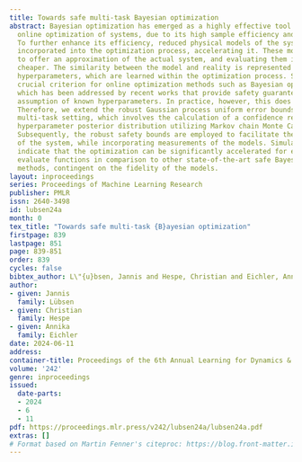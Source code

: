 ```yaml
---
title: Towards safe multi-task Bayesian optimization
abstract: Bayesian optimization has emerged as a highly effective tool for the safe
  online optimization of systems, due to its high sample efficiency and noise robustness.
  To further enhance its efficiency, reduced physical models of the system can be
  incorporated into the optimization process, accelerating it. These models are able
  to offer an approximation of the actual system, and evaluating them is significantly
  cheaper. The similarity between the model and reality is represented by additional
  hyperparameters, which are learned within the optimization process. Safety is a
  crucial criterion for online optimization methods such as Bayesian optimization,
  which has been addressed by recent works that provide safety guarantees under the
  assumption of known hyperparameters. In practice, however, this does not apply.
  Therefore, we extend the robust Gaussian process uniform error bounds to meet the
  multi-task setting, which involves the calculation of a confidence region from the
  hyperparameter posterior distribution utilizing Markov chain Monte Carlo methods.
  Subsequently, the robust safety bounds are employed to facilitate the safe optimization
  of the system, while incorporating measurements of the models. Simulation results
  indicate that the optimization can be significantly accelerated for expensive to
  evaluate functions in comparison to other state-of-the-art safe Bayesian optimization
  methods, contingent on the fidelity of the models.
layout: inproceedings
series: Proceedings of Machine Learning Research
publisher: PMLR
issn: 2640-3498
id: lubsen24a
month: 0
tex_title: "Towards safe multi-task {B}ayesian optimization"
firstpage: 839
lastpage: 851
page: 839-851
order: 839
cycles: false
bibtex_author: L\"{u}bsen, Jannis and Hespe, Christian and Eichler, Annika
author:
- given: Jannis
  family: Lübsen
- given: Christian
  family: Hespe
- given: Annika
  family: Eichler
date: 2024-06-11
address:
container-title: Proceedings of the 6th Annual Learning for Dynamics & Control Conference
volume: '242'
genre: inproceedings
issued:
  date-parts:
  - 2024
  - 6
  - 11
pdf: https://proceedings.mlr.press/v242/lubsen24a/lubsen24a.pdf
extras: []
# Format based on Martin Fenner's citeproc: https://blog.front-matter.io/posts/citeproc-yaml-for-bibliographies/
---
```

